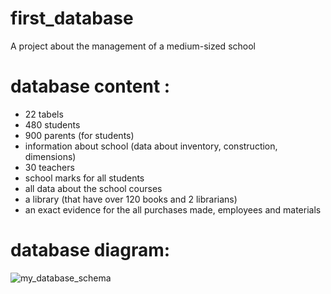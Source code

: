 # first_database
A project about the management of a medium-sized school
# database content :
  - 22 tabels
  - 480 students 
  - 900 parents (for students)
  - information about school (data about inventory, construction, dimensions)
  - 30 teachers 
  - school marks for all students 
  - all data about the school courses
  - a library (that have over 120 books and 2 librarians)
  - an exact evidence for the all purchases made, employees and materials

# database diagram:
![my_database_schema](https://user-images.githubusercontent.com/82166870/114082106-09c04f00-98b6-11eb-990e-97a1282ecbf1.png)
